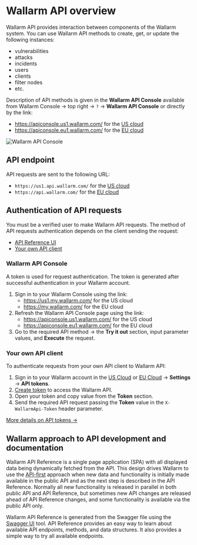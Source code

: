 [user-roles-article]:    ../user-guides/settings/users.md#user-roles
[img-api-tokens-edit]:   ../images/api-tokens-edit.png

# Wallarm API overview

Wallarm API provides interaction between components of the Wallarm system. You can use Wallarm API methods to create, get, or update the following instances:

* vulnerabilities
* attacks
* incidents
* users
* clients
* filter nodes
* etc.

Description of API methods is given in the **Wallarm API Console** available from Wallarm Console → top right → `?` → **Wallarm API Console** or directly by the link:

* https://apiconsole.us1.wallarm.com/ for the [US cloud](../about-wallarm/overview.md#cloud)
* https://apiconsole.eu1.wallarm.com/ for the [EU cloud](../about-wallarm/overview.md#cloud)

![Wallarm API Console](../images/wallarm-api-reference.png)

## API endpoint

API requests are sent to the following URL:

* `https://us1.api.wallarm.com/` for the [US cloud](../about-wallarm/overview.md#cloud)
* `https://api.wallarm.com/` for the [EU cloud](../about-wallarm/overview.md#cloud)

## Authentication of API requests

You must be a verified user to make Wallarm API requests. The method of API requests authentication depends on the client sending the request:

* [API Reference UI](#wallarm-api-console)
* [Your own API client](#your-own-api-client)

### Wallarm API Console

A token is used for request authentication. The token is generated after successful authentication in your Wallarm account.

1. Sign in to your Wallarm Console using the link:
    * https://us1.my.wallarm.com/ for the US cloud
    * https://my.wallarm.com/ for the EU cloud
2. Refresh the Wallarm API Console page using the link:
    * https://apiconsole.us1.wallarm.com/ for the US cloud
    * https://apiconsole.eu1.wallarm.com/ for the EU cloud
3. Go to the required API method → the **Try it out** section, input parameter values, and **Execute** the request.

### Your own API client

To authenticate requests from your own API client to Wallarm API:

1. Sign in to your Wallarm account in the [US Cloud](https://us1.my.wallarm.com/) or [EU Cloud](https://my.wallarm.com/)  → **Settings** → **API tokens**.
1. [Create token](../user-guides/settings/api-tokens.md) to access the Wallarm API.
1. Open your token and copy value from the **Token** section.
1. Send the required API request passing the **Token** value in the `X-WallarmApi-Token` header parameter.

[More details on API tokens →](../user-guides/settings/api-tokens.md)

<!-- ## API restrictions

Wallarm limits the rate of API calls to 500 requests per second. -->

## Wallarm approach to API development and documentation

Wallarm API Reference is a single page application (SPA) with all displayed data being dynamically fetched from the API. This design drives Wallarm to use the [API-first](https://swagger.io/resources/articles/adopting-an-api-first-approach/) approach when new data and functionality is initially made available in the public API and as the next step is described in the API Reference. Normally all new functionality is released in parallel in both public API and API Reference, but sometimes new API changes are released ahead of API Reference changes, and some functionality is available via the public API only.
    
Wallarm API Reference is generated from the Swagger file using the [Swagger UI](https://swagger.io/tools/swagger-ui/) tool. API Reference provides an easy way to learn about available API endpoints, methods, and data structures. It also provides a simple way to try all available endpoints.
